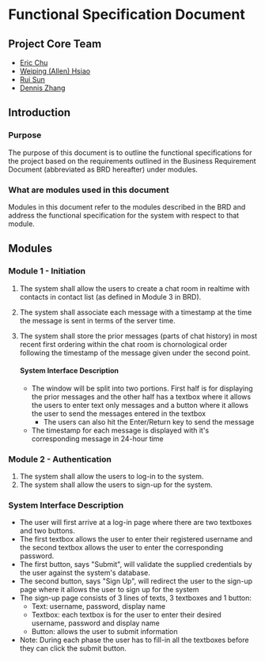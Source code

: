 # Functional Specification Document

## Project Core Team
* [Eric Chu](https://github.com/ericchu94)
* [Weiping (Allen) Hsiao](https://github.com/allenh)
* [Rui Sun](https://github.com/r29sun)
* [Dennis Zhang](https://github.com/FlipEnergy)

## Introduction

### Purpose
The purpose of this document is to outline the functional specifications for the project based on the requirements outlined in the Business Requirement Document (abbreviated as BRD hereafter) under modules.

### What are modules used in this document
Modules in this document refer to the modules described in the BRD and address the functional specification for the system with respect to that module.

## Modules
### Module 1 - Initiation
1. The system shall allow the users to create a chat room in realtime with contacts in contact list (as defined in Module 3 in BRD).
2. The system shall associate each message with a timestamp at the time the message is sent in terms of the server time.
3. The system shall store the prior messages (parts of chat history) in most recent first ordering within the chat room is chornological order following the timestamp of the message given under the second point.

	#### System Interface Description
	* The window will be split into two portions. First half is for displaying the prior messages and the other half has a textbox where it allows the users to enter text only messages and a button where it allows the user to send the messages entered in the textbox
		* The users can also hit the Enter/Return key to send the message
	* The timestamp for each message is displayed with it's corresponding message in 24-hour time

### Module 2 - Authentication
1. The system shall allow the users to log-in to the system.
2. The system shall allow the users to sign-up for the system.

### System Interface Description

* The user will first arrive at a log-in page where there are two textboxes and two buttons.
* The first textbox allows the user to enter their registered username and the second textbox allows the user to enter the corresponding password.
* The first button, says "Submit", will validate the supplied credentials by the user against the system's database.
* The second button, says "Sign Up", will redirect the user to the sign-up page where it allows the user to sign up for the system
* The sign-up page consists of 3 lines of texts, 3 textboxes and 1 button:
	*  Text: username, password, display name
	*  Textbox: each textbox is for the user to enter their desired username, password and display name
	*  Button: allows the user to submit information
*  Note: During each phase the user has to fill-in all the textboxes before they can click the submit button.